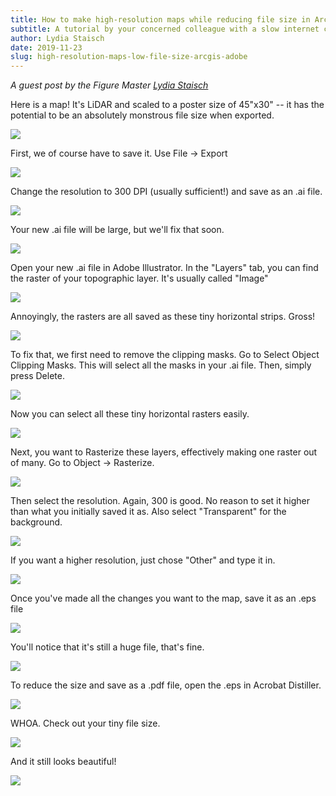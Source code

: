 ```yaml
---
title: How to make high-resolution maps while reducing file size in ArcGIS and Adobe
subtitle: A tutorial by your concerned colleague with a slow internet connection and limited disk space
author: Lydia Staisch
date: 2019-11-23
slug: high-resolution-maps-low-file-size-arcgis-adobe
---
```


*A guest post by the Figure Master [Lydia Staisch][lms]*

Here is a map! It's LiDAR and scaled to a poster size of 45"x30" -- it
has the potential to be an absolutely monstrous file size when exported.

![]({filename}/images/2019/saving-maps/Picture1.png)

First, we of course have to save it. Use File -> Export

![]({filename}/images/2019/saving-maps/Picture2.png)

Change the resolution to 300 DPI (usually sufficient!) and save as an
.ai file.

![]({filename}/images/2019/saving-maps/Picture3.png)

Your new .ai file will be large, but we'll fix that soon.

![]({filename}/images/2019/saving-maps/Picture4.png)

Open your new .ai file in Adobe Illustrator. In the "Layers" tab, you
can find the raster of your topographic layer. It's usually called
"Image"

![]({filename}/images/2019/saving-maps/Picture5.png)

Annoyingly, the rasters are all saved as these tiny horizontal strips.
Gross!

![]({filename}/images/2019/saving-maps/Picture6.png)

To fix that, we first need to remove the clipping masks. Go to Select
Object Clipping Masks. This will select all the masks in your .ai file.
Then, simply press Delete.

![]({filename}/images/2019/saving-maps/Picture7.png)

Now you can select all these tiny horizontal rasters easily.

![]({filename}/images/2019/saving-maps/Picture8.png)

Next, you want to Rasterize these layers, effectively making one raster
out of many. Go to Object -> Rasterize.

![]({filename}/images/2019/saving-maps/Picture9.png)

Then select the resolution. Again, 300 is good. No reason to set it
higher than what you initially saved it as. Also select "Transparent"
for the background.

![]({filename}/images/2019/saving-maps/Picture10.png)

If you want a higher resolution, just chose "Other" and type it in.

![]({filename}/images/2019/saving-maps/Picture11.png)

Once you've made all the changes you want to the map, save it as an .eps
file

![]({filename}/images/2019/saving-maps/Picture12.png)

You'll notice that it's still a huge file, that's fine.

![]({filename}/images/2019/saving-maps/Picture12.png)

To reduce the size and save as a .pdf file, open the .eps in Acrobat
Distiller.

![]({filename}/images/2019/saving-maps/Picture13.png)

WHOA. Check out your tiny file size.

![]({filename}/images/2019/saving-maps/Picture14.png)

And it still looks beautiful!


![]({filename}/images/2019/saving-maps/Picture15.png)


[lms]: https://www.usgs.gov/staff-profiles/lydia-m-staisch